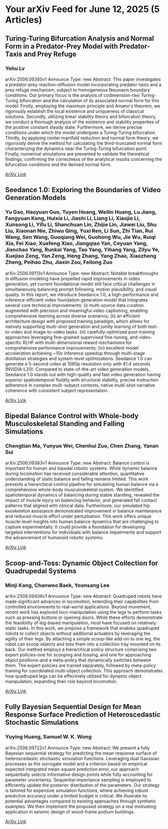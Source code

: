<h1>Your arXiv Feed for June 12, 2025 (5 Articles)</h1>
<h2>Turing-Turing Bifurcation Analysis and Normal Form in a Predator-Prey Model with Predator-Taxis and Prey Refuge</h2>
<h3>Yehu Lv</h3>
<p>arXiv:2506.09360v1 Announce Type: new 
Abstract: This paper investigates a predator-prey reaction-diffusion model incorporating predator-taxis and a prey refuge mechanism, subject to homogeneous Neumann boundary conditions. Our primary focus is the analysis of codimension-two Turing-Turing bifurcation and the calculation of its associated normal form for this model. Firstly, employing the maximum principle and Amann's theorem, we rigorously establish the local existence and uniqueness of classical solutions. Secondly, utilizing linear stability theory and bifurcation theory, we conduct a thorough analysis of the existence and stability properties of the positive constant steady state. Furthermore, we derive precise conditions under which the model undergoes a Turing-Turing bifurcation. Thirdly, by applying center manifold reduction and normal form theory, we rigorously derive the method for calculating the third-truncated normal form characterizing the dynamics near the Turing-Turing bifurcation point. Finally, numerical simulations are presented to validate the theoretical findings, confirming the correctness of the analytical results concerning the bifurcation conditions and the derived normal form.</p>
<a href='https://arxiv.org/abs/2506.09360'>ArXiv Link</a>

<h2>Seedance 1.0: Exploring the Boundaries of Video Generation Models</h2>
<h3>Yu Gao, Haoyuan Guo, Tuyen Hoang, Weilin Huang, Lu Jiang, Fangyuan Kong, Huixia Li, Jiashi Li, Liang Li, Xiaojie Li, Xunsong Li, Yifu Li, Shanchuan Lin, Zhijie Lin, Jiawei Liu, Shu Liu, Xiaonan Nie, Zhiwu Qing, Yuxi Ren, Li Sun, Zhi Tian, Rui Wang, Sen Wang, Guoqiang Wei, Guohong Wu, Jie Wu, Ruiqi Xia, Fei Xiao, Xuefeng Xiao, Jiangqiao Yan, Ceyuan Yang, Jianchao Yang, Runkai Yang, Tao Yang, Yihang Yang, Zilyu Ye, Xuejiao Zeng, Yan Zeng, Heng Zhang, Yang Zhao, Xiaozheng Zheng, Peihao Zhu, Jiaxin Zou, Feilong Zuo</h3>
<p>arXiv:2506.09113v1 Announce Type: new 
Abstract: Notable breakthroughs in diffusion modeling have propelled rapid improvements in video generation, yet current foundational model still face critical challenges in simultaneously balancing prompt following, motion plausibility, and visual quality. In this report, we introduce Seedance 1.0, a high-performance and inference-efficient video foundation generation model that integrates several core technical improvements: (i) multi-source data curation augmented with precision and meaningful video captioning, enabling comprehensive learning across diverse scenarios; (ii) an efficient architecture design with proposed training paradigm, which allows for natively supporting multi-shot generation and jointly learning of both text-to-video and image-to-video tasks. (iii) carefully-optimized post-training approaches leveraging fine-grained supervised fine-tuning, and video-specific RLHF with multi-dimensional reward mechanisms for comprehensive performance improvements; (iv) excellent model acceleration achieving ~10x inference speedup through multi-stage distillation strategies and system-level optimizations. Seedance 1.0 can generate a 5-second video at 1080p resolution only with 41.4 seconds (NVIDIA-L20). Compared to state-of-the-art video generation models, Seedance 1.0 stands out with high-quality and fast video generation having superior spatiotemporal fluidity with structural stability, precise instruction adherence in complex multi-subject contexts, native multi-shot narrative coherence with consistent subject representation.</p>
<a href='https://arxiv.org/abs/2506.09113'>ArXiv Link</a>

<h2>Bipedal Balance Control with Whole-body Musculoskeletal Standing and Falling Simulations</h2>
<h3>Chengtian Ma, Yunyue Wei, Chenhui Zuo, Chen Zhang, Yanan Sui</h3>
<p>arXiv:2506.09383v1 Announce Type: new 
Abstract: Balance control is important for human and bipedal robotic systems. While dynamic balance during locomotion has received considerable attention, quantitative understanding of static balance and falling remains limited. This work presents a hierarchical control pipeline for simulating human balance via a comprehensive whole-body musculoskeletal system. We identified spatiotemporal dynamics of balancing during stable standing, revealed the impact of muscle injury on balancing behavior, and generated fall contact patterns that aligned with clinical data. Furthermore, our simulated hip exoskeleton assistance demonstrated improvement in balance maintenance and reduced muscle effort under perturbation. This work offers unique muscle-level insights into human balance dynamics that are challenging to capture experimentally. It could provide a foundation for developing targeted interventions for individuals with balance impairments and support the advancement of humanoid robotic systems.</p>
<a href='https://arxiv.org/abs/2506.09383'>ArXiv Link</a>

<h2>Scoop-and-Toss: Dynamic Object Collection for Quadrupedal Systems</h2>
<h3>Minji Kang, Chanwoo Baek, Yoonsang Lee</h3>
<p>arXiv:2506.09406v1 Announce Type: new 
Abstract: Quadruped robots have made significant advances in locomotion, extending their capabilities from controlled environments to real-world applications. Beyond movement, recent work has explored loco-manipulation using the legs to perform tasks such as pressing buttons or opening doors. While these efforts demonstrate the feasibility of leg-based manipulation, most have focused on relatively static tasks. In this work, we propose a framework that enables quadruped robots to collect objects without additional actuators by leveraging the agility of their legs. By attaching a simple scoop-like add-on to one leg, the robot can scoop objects and toss them into a collection tray mounted on its back. Our method employs a hierarchical policy structure comprising two expert policies-one for scooping and tossing, and one for approaching object positions-and a meta-policy that dynamically switches between them. The expert policies are trained separately, followed by meta-policy training for coordinated multi-object collection. This approach demonstrates how quadruped legs can be effectively utilized for dynamic object manipulation, expanding their role beyond locomotion.</p>
<a href='https://arxiv.org/abs/2506.09406'>ArXiv Link</a>

<h2>Fully Bayesian Sequential Design for Mean Response Surface Prediction of Heteroscedastic Stochastic Simulations</h2>
<h3>Yuying Huang, Samuel W. K. Wong</h3>
<p>arXiv:2506.09722v1 Announce Type: new 
Abstract: We present a fully Bayesian sequential strategy for predicting the mean response surface of heteroscedastic stochastic simulation functions. Leveraging dual Gaussian processes as the surrogate model and a criterion based on empirical expected integrated mean-square prediction error, our approach sequentially selects informative design points while fully accounting for parameter uncertainty. Sequential importance sampling is employed to efficiently update the posterior distribution of the parameters. Our strategy is tailored for expensive simulation functions, where achieving robust predictive accuracy under a limited budget is critical. We illustrate its potential advantages compared to existing approaches through synthetic examples. We then implement the proposed strategy on a real motivating application in seismic design of wood-frame podium buildings.</p>
<a href='https://arxiv.org/abs/2506.09722'>ArXiv Link</a>


